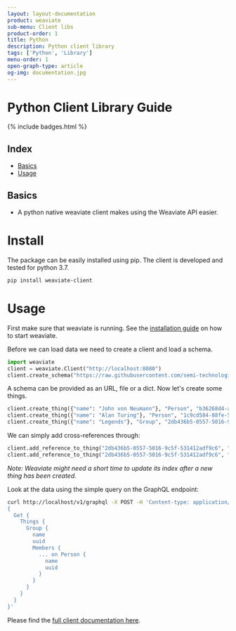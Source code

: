 ```yaml
---
layout: layout-documentation
product: weaviate
sub-menu: Client libs
product-order: 1
title: Python
description: Python client library
tags: ['Python', 'Library']
menu-order: 1
open-graph-type: article
og-img: documentation.jpg
---
```


# Python Client Library Guide

{% include badges.html %}

## Index

- [Basics](#basics)
- [Usage](#usage)

## Basics
- A python native weaviate client makes using the Weaviate API easier.

# Install

The package can be easily installed using pip. The client is developed and tested for python 3.7. 

```sh
pip install weaviate-client
```

# Usage

First make sure that weaviate is running. See the [installation guide](https://www.semi.technology/documentation/weaviate/current/get-started/install.html) on how to start weaviate.


Before we can load data we need to create a client and load a schema.

```python
import weaviate
client = weaviate.Client("http://localhost:8080")
client.create_schema("https://raw.githubusercontent.com/semi-technologies/weaviate-python-client/master/documentation/getting_started/people_schema.json")
```

A schema can be provided as an URL, file or a dict.
Now let's create some things.

```python
client.create_thing({"name": "John von Neumann"}, "Person", "b36268d4-a6b5-5274-985f-45f13ce0c642")
client.create_thing({"name": "Alan Turing"}, "Person", "1c9cd584-88fe-5010-83d0-017cb3fcb446")
client.create_thing({"name": "Legends"}, "Group", "2db436b5-0557-5016-9c5f-531412adf9c6")
```

We can simply add cross-references through:

```python
client.add_reference_to_thing("2db436b5-0557-5016-9c5f-531412adf9c6", "members", "b36268d4-a6b5-5274-985f-45f13ce0c642")
client.add_reference_to_thing("2db436b5-0557-5016-9c5f-531412adf9c6", "members", "1c9cd584-88fe-5010-83d0-017cb3fcb446")
```

*Note: Weaviate might need a short time to update its index after a new thing has been created.*

Look at the data using the simple query on the GraphQL endpoint:

```bash
curl http://localhost/v1/graphql -X POST -H 'Content-type: application/json' -d '
{
  Get {
    Things {
      Group {
        name
        uuid
        Members {
          ... on Person {
            name
            uuid
          }
        }
      }
    }
  }
}'
```

Please find the [full client documentation here](https://semi-technologies.github.io/weaviate-python-client/html/index.html).